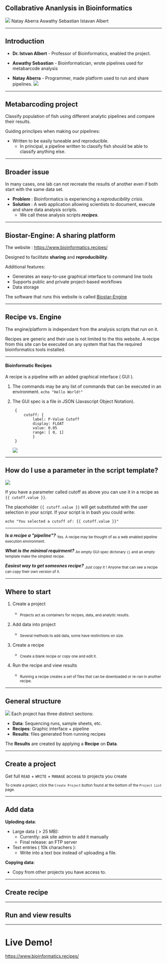 ## Collabrative Ananlysis in Bioinformatics 
![](./images/collab.jpg ) 
Natay Aberra 
Aswathy Sebastian 
Istavan Albert 


---

## Introduction 

- __Dr. Istvan Albert__ - Professor of Bioinformatics, enabled the project.

- __Aswathy Sebastian__ - Bioinformatician, wrote pipelines used for metabarcode analysis

- __Natay Aberra__ - Programmer, made platform used to run and share pipelines. 
![](./images/state.png)

---

## Metabarcoding project

Classify population of fish using different analytic pipelines and compare their results.

Guiding princlipes when making our pipelines:
- Written to be easily tuneable and reproducible. 
	- In principal, a pipeline written to classify fish should be able to classify anything else. 


---

## Broader issue 

In many cases, one lab can not recreate the results of another even if both start with the same data set.


- __Problem__ : Bioinformatics is experiencing a _reproducibility crisis_. 
- __Solution__ :  A web application allowing scientists to document, execute and share data analysis scripts. 
	- We call these analysis scripts ___recipes___. 
  
---
## Biostar-Engine: A sharing platform


The website : https://www.bioinformatics.recipes/

Designed to facilitate __sharing__ and __reproducibility__.

Additional features:
- Generates an easy-to-use graphical interface to command line tools
- Supports public and private project-based workflows
- Data storage

The software that runs this website is called [Biostar-Engine](https://github.com/biostars/biostar-engine)



---

## Recipe vs. Engine

The engine/platform is independant from the analysis scripts that run on it.

Recipes are generic and their use is not limited to the this website. A recipe from this site can be executed on any system that has the required bioinformatics tools installed.


---

#### Bioinformatic Recipes 

A recipe is a pipeline with an added graphical interface ( GUI ).
1. The commands may be any list of commands that can be executed in an environment. `echo "Hello World!"`
  
2. The GUI spec is a file in JSON (Javascript Object Notation).

      
        {
            cutoff: {
                label: P-Value Cutoff
                display: FLOAT
                value: 0.05
                range: [ 0, 1]
                }
        }
   
 	![](./images/cutoff-parameter.png)


---
## How do I use a parameter in the script template?
![](./images/cutoff-parameter.png)

If you have a parameter called cutoff as above you can use it in a recipe as `{{ cutoff.value }}`.

The placeholder `{{ cutoff.value }}` will get substituted with the user selection in your script. If your script is in bash you could write:

	echo "You selected a cutoff of: {{ cutoff.value }}"

---
___Is a recipe a "pipeline"?___
<sub>Yes. A recipe may be thought of as a web enabled pipeline execution environment.</sub>

___What is the minimal requirment?___
<sub>An empty GUI spec dictonary `{}` and an empty template make the simplest recipe. </sub>

___Easiest way to get someones recipe?___
<sub>Just copy it ! Anyone that can see a recipe can copy their own version of it. </sub>

---

## Where to start

1. Create a project
	- <sub>Projects act as containers for recipes, data, and analytic results.</sub>
	
2. Add data into project
	- <sub>Several methods to add data, some have restirctions on size.</sub>

3. Create a recipe 
	- <sub>Create a blank recipe or copy one and edit it.</sub>

4. Run the recipe and view results
	- <sub>Running a recipe creates a set of files that can be downloaded or re-ran in another recipe.</sub>

---
## General structure 

![](./images/todo/project-view.png)
Each project has three distinct sections:

- __Data__: Sequencing runs, sample sheets, etc.
- __Recipes__: Graphic interface + pipeline
- __Results__: files generated from running recipes

The __Results__ are created by applying a __Recipe__ on __Data__.


---
## Create a project

Get full `READ` + `WRITE` + `MANAGE` access to projects you create

<sub>To create a project, click the `Create Project` button found at the bottom of the `Project List` page.</sub>



---

## Add data
__Uploding data__:
- Large data ( > 25 MB): 
	- Currently: ask site admin to add it manually 
	- Final release: an FTP server
- Text entries ( 10k charachers ):
	- Write into a text box instead of uploading a file. 
	
__Copying data__:
- Copy from other projects you have access to.





---
## Create recipe 




---
## Run and view results

---
# Live Demo!
https://www.bioinformatics.recipes/







